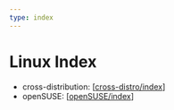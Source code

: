 ```yaml
---
type: index
---
```


# Linux Index

- cross-distribution: [[cross-distro/index]]
- openSUSE: [[openSUSE/index]]

[//begin]: # "Autogenerated link references for markdown compatibility"
[cross-distro/index]: cross-distro/index.md "Cross-distribution Index"
[openSUSE/index]: openSUSE/index.md "openSUSE Index"
[//end]: # "Autogenerated link references"
